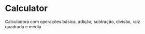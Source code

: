 # Calculator

Calculadora com operações básica, 
adição, subtração, divisão, raiz quadrada e média.
